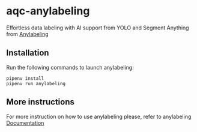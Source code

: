 # aqc-anylabeling

Effortless data labeling with AI support from YOLO and Segment Anything from [Anylabeling](https://github.com/vietanhdev/anylabeling)

## Installation

Run the following commands to launch anylabeling:
```
pipenv install
pipenv run anylabeling
```

## More instructions
For more instruction on how to use anylabeling please, refer to anylabeling [Documentation](https://anylabeling.nrl.ai/docs)